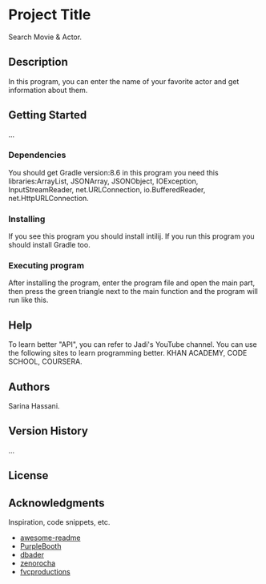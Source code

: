 # Project Title

Search Movie & Actor.

## Description

In this program, you can enter the name of your favorite actor and get information about them.

## Getting Started

...

### Dependencies

You should get Gradle version:8.6 in this program you need this libraries:ArrayList, JSONArray, JSONObject, IOException, InputStreamReader, net.URLConnection, io.BufferedReader, net.HttpURLConnection.

### Installing

If you see this program you should install intilij. If you run this program you should install Gradle too.

### Executing program

After installing the program, enter the program file and open the main part, then press the green triangle next to the main function and the program will run like this.

## Help

To learn better "API", you can refer to Jadi's YouTube channel. You can use the following sites to learn programming better.
KHAN ACADEMY, CODE SCHOOL, COURSERA.

## Authors

Sarina Hassani.

## Version History

...

## License



## Acknowledgments

Inspiration, code snippets, etc.
* [awesome-readme](https://github.com/matiassingers/awesome-readme)
* [PurpleBooth](https://gist.github.com/PurpleBooth/109311bb0361f32d87a2)
* [dbader](https://github.com/dbader/readme-template)
* [zenorocha](https://gist.github.com/zenorocha/4526327)
* [fvcproductions](https://gist.github.com/fvcproductions/1bfc2d4aecb01a834b46)
